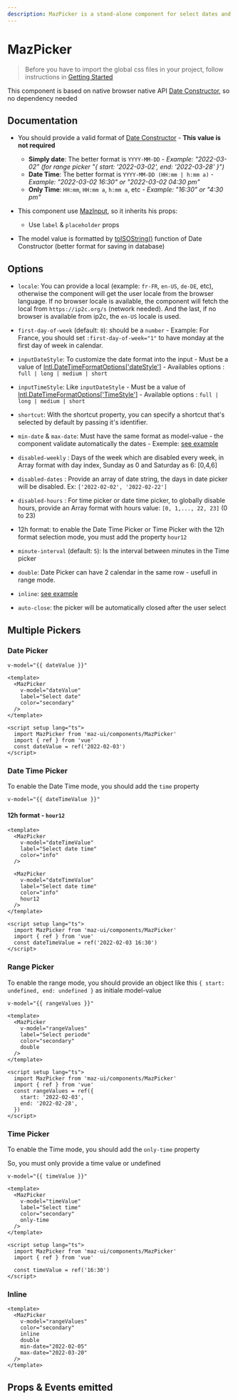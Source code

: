 ```yaml
---
description: MazPicker is a stand-alone component for select dates and time. Provide range, date and time mode
---
```


# MazPicker

> Before you have to import the global css files in your project, follow instructions in [Getting Started](/maz-ui-3/guide/getting-started.html)

This component is based on native browser native API [Date Constructor](https://developer.mozilla.org/fr/docs/Web/JavaScript/Reference/Global_Objects/Date), so no dependency needed

## Documentation

- You should provide a valid format of [Date Constructor](https://developer.mozilla.org/fr/docs/Web/JavaScript/Reference/Global_Objects/Date) - **This value is not required**
  - **Simply date**: The better format is `YYYY-MM-DD` - *Example: "2022-03-02" (for range picker "{ start: '2022-03-02', end: '2022-03-28' }")*
  - **Date Time**: The better format is `YYYY-MM-DD (HH:mm | h:mm a)`  - *Example: "2022-03-02 16:30" or "2022-03-02 04:30 pm"*
  - **Only Time**: `HH:mm`, `HH:mm a`, `h:mm a`, etc  - *Example: "16:30" or "4:30 pm"*

- This component use [MazInput](/maz-ui-3/components/maz-input.html), so it inherits his props:
  - Use `label` & `placeholder` props

- The model value is formatted by [toISOString()](https://developer.mozilla.org/fr/docs/Web/JavaScript/Reference/Global_Objects/Date/toISOString) function of Date Constructor (better format for saving in database)

## Options

- `locale`: You can provide a local (example: `fr-FR`, `en-US`, `de-DE`, etc), otherwise the component will get the user locale from the browser language. If no browser locale is available, the component will fetch the local from `https://ip2c.org/s` (network needed). And the last, if no browser is available from ip2c, the `en-US` locale is used.

- `first-day-of-week` (default: `0`): should be a `number` - Example: For France, you should set `:first-day-of-week="1"` to have monday at the first day of week in calendar.

- `inputDateStyle`: To customize the date format into the input - Must be a value of [Intl.DateTimeFormatOptions['dateStyle']](https://developer.mozilla.org/en-US/docs/Web/JavaScript/Reference/Global_Objects/Intl/DateTimeFormat/DateTimeFormat) - Availables options : `full | long | medium | short`

- `inputTimeStyle`: Like `inputDateStyle` - Must be a value of [Intl.DateTimeFormatOptions['TimeStyle']](https://developer.mozilla.org/en-US/docs/Web/JavaScript/Reference/Global_Objects/Intl/DateTimeFormat/DateTimeFormat) - Available options : `full | long | medium | short`

- `shortcut`: With the shortcut property, you can specify a shortcut that's selected by default by passing it's identifier.

- `min-date` & `max-date`: Must have the same format as model-value - the component validate automatically the dates - Exemple: [see example](#inline)

- `disabled-weekly` : Days of the week which are disabled every week, in Array format with day index, Sunday as 0 and Saturday as 6: [0,4,6]

- `disabled-dates` : Provide an array of date string, the days in date picker will be disabled. Ex: `['2022-02-02', '2022-02-22']`

- `disabled-hours` : For time picker or date time picker, to globally disable hours, provide an Array format with hours value: `[0, 1,..., 22, 23]` (0 to 23)

- 12h format: to enable the Date Time Picker or Time Picker with the 12h format selection mode, you must add the property `hour12`

- `minute-interval` (default: `5`): Is the interval between minutes in the Time picker

- `double`: Date Picker can have 2 calendar in the same row - usefull in range mode.

- `inline`: [see example](#inline)

- `auto-close`: the picker will be automatically closed after the user select

## Multiple Pickers

### Date Picker

<div class="language-html ext-html"><pre class="language-json"><code>v-model="{{ dateValue }}"</code></pre></div>

<MazPicker
  v-model="dateValue"
  label="Select date"
  color="secondary"
/>

```vue
<template>
  <MazPicker
    v-model="dateValue"
    label="Select date"
    color="secondary"
  />
</template>

<script setup lang="ts">
  import MazPicker from 'maz-ui/components/MazPicker'
  import { ref } from 'vue'
  const dateValue = ref('2022-02-03')
</script>
```

### Date Time Picker

To enable the Date Time mode, you should add the `time` property

<div class="language-json ext-json"><pre class="language-json"><code>v-model="{{ dateTimeValue }}"</code></pre></div>

<MazPicker
  v-model="dateTimeValue"
  label="Select date"
  color="secondary"
  time
/>

#### 12h format - `hour12`

<MazPicker
  v-model="dateTimeValue"
  label="Select date"
  color="secondary"
  time
  hour12
/>

```vue
<template>
  <MazPicker
    v-model="dateTimeValue"
    label="Select date time"
    color="info"
  />

  <MazPicker
    v-model="dateTimeValue"
    label="Select date time"
    color="info"
    hour12
  />
</template>

<script setup lang="ts">
  import MazPicker from 'maz-ui/components/MazPicker'
  import { ref } from 'vue'
  const dateTimeValue = ref('2022-02-03 16:30')
</script>
```

### Range Picker

To enable the range mode, you should provide an object like this `{ start: undefined, end: undefined }` as initiale model-value

<div class="language-json ext-json"><pre class="language-json"><code>v-model="{{ rangeValues }}"</code></pre></div>

<MazPicker
  v-model="rangeValues"
  label="Select periode"
  color="secondary"
  double
/>

```vue
<template>
  <MazPicker
    v-model="rangeValues"
    label="Select periode"
    color="secondary"
    double
  />
</template>

<script setup lang="ts">
  import MazPicker from 'maz-ui/components/MazPicker'
  import { ref } from 'vue'
  const rangeValues = ref({
    start: '2022-02-03',
    end: '2022-02-28',
  })
</script>
```

### Time Picker

To enable the Time mode, you should add the `only-time` property

So, you must only provide a time value or undefined

<div class="language-json ext-json"><pre class="language-json"><code>v-model="{{ timeValue }}"</code></pre></div>

<MazPicker
  v-model="timeValue"
  label="Select time"
  color="secondary"
  only-time
/>

```vue
<template>
  <MazPicker
    v-model="timeValue"
    label="Select time"
    color="secondary"
    only-time
  />
</template>

<script setup lang="ts">
  import MazPicker from 'maz-ui/components/MazPicker'
  import { ref } from 'vue'

  const timeValue = ref('16:30')
</script>
```

### Inline

<MazPicker
  v-model="rangeValues"
  color="secondary"
  inline
  double
  min-date="2022-02-05"
  max-date="2022-03-20"
/>

```vue
<template>
  <MazPicker
    v-model="rangeValues"
    color="secondary"
    inline
    double
    min-date="2022-02-05"
    max-date="2022-03-20"
  />
</template>
```

<script setup lang="ts">
  import { ref } from 'vue'
  const timeValue = ref('16:30')
  const dateValue = ref('2022-02-03')
  const dateTimeValue = ref('2022-02-03 16:30')
  const rangeValues = ref({
    start: '2022-02-03',
    end: '2022-02-28',
  })
</script>

## Props & Events emitted

<ComponentPropDoc component="MazPicker" />